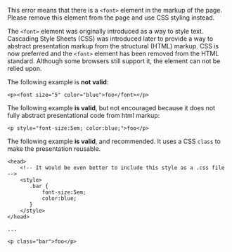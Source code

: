 This error means that there is a `<font>` element in the markup of the page. Please remove this element from the page and use CSS styling instead.

The `<font>` element was originally introduced as a way to style text. Cascading Style Sheets (CSS) was introduced later to provide a way to abstract presentation markup from the structural (HTML) markup. CSS is now preferred and the `<font>` element has been removed from the HTML standard. Although some browsers still support it, the element can not be relied upon.

The following example is **not valid**:

```
<p><font size="5" color="blue">foo</font></p>

```

The following example **is valid**, but not encouraged because it does not fully abstract presentational code from html markup:

```
<p style="font-size:5em; color:blue;">foo</p>

```

The following example **is valid**, and recommended.  It uses a CSS `class` to make the presentation reusable.

```
<head>
    <!-- It would be even better to include this style as a .css file -->
    <style>
       .bar {
           font-size:5em;
           color:blue;
       }
    </style>
</head>

...

<p class="bar">foo</p>

```
